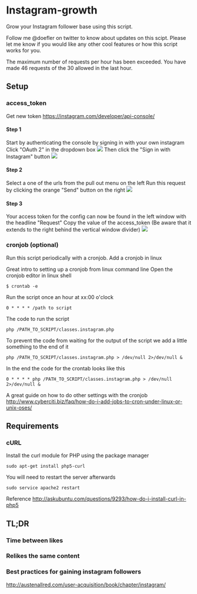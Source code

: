 # Instagram-growth
Grow your Instagram follower base using this script.

Follow me @doefler on twitter to know about updates on this scipt.
Please let me know if you would like any other cool features or how this script works for you.

The maximum number of requests per hour has been exceeded. You have made 46 requests of the 30 allowed in the last hour.

## Setup
### access_token
Get new token https://instagram.com/developer/api-console/
#### Step 1
Start by authenticating the console by signing in with your own instagram
Click "OAuth 2" in the dropdown box
![](https://github.com/doefler/Instagram-growth/img/get-authentication.png)
Then click the "Sign in with Instagram" button
![](https://github.com/doefler/Instagram-growth/img/sign-in-with-instagram.png)
#### Step 2
Select a one of the urls from the pull out menu on the left
Run this request by clicking the orange "Send" button on the right
![](https://github.com/doefler/Instagram-growth/img/select-a-url-to-run.png)
#### Step 3
Your access token for the config can now be found in the left window with the headline "Request"
Copy the value of the access_token (Be aware that it extends to the right behind the vertical window divider)
![](https://github.com/doefler/Instagram-growth/img/select-the-access-token.png)




### cronjob (optional)
Run this script periodically with a cronjob.
Add a cronjob in linux

Great intro to setting up a cronjob from linux command line
Open the cronjob editor in linux shell
```
$ crontab -e
```
Run the script once an hour at xx:00 o'clock
```
0 * * * * /path to script
```
The code to run the script
```
php /PATH_TO_SCRIPT/classes.instagram.php
```
To prevent the code from waiting for the output of the script we add a little something to the end of it
```
php /PATH_TO_SCRIPT/classes.instagram.php > /dev/null 2>/dev/null &
```
In the end the code for the crontab looks like this
```
0 * * * * php /PATH_TO_SCRIPT/classes.instagram.php > /dev/null 2>/dev/null &
```

A great guide on how to do other settings with the cronjob
http://www.cyberciti.biz/faq/how-do-i-add-jobs-to-cron-under-linux-or-unix-oses/



## Requirements
### cURL

Install the curl module for PHP using the package manager
```
sudo apt-get install php5-curl
```
You will need to restart the server afterwards
```
sudo service apache2 restart
```
Reference
http://askubuntu.com/questions/9293/how-do-i-install-curl-in-php5


## TL;DR
### Time between likes
### Relikes the same content


### Best practices for gaining instagram followers
http://austenallred.com/user-acquisition/book/chapter/instagram/